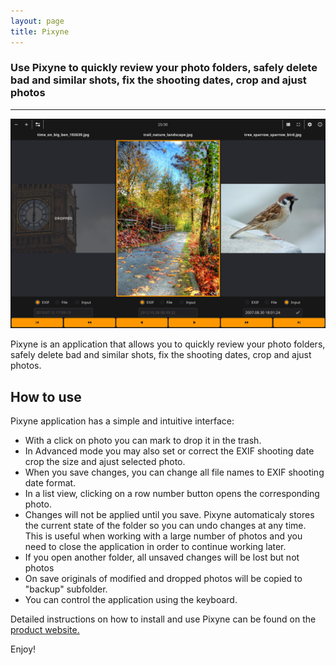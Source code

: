 ```yaml
---
layout: page
title: Pixyne
---
```


### Use Pixyne to quickly review your photo folders, safely delete bad and similar shots, fix the shooting dates, crop and ajust photos    

---
![image](pixyneapp1.png)

Pixyne is an application that allows you to quickly review your photo folders, safely delete bad and similar shots, fix the shooting dates, crop and ajust photos.

## How to use

Pixyne application has a simple and intuitive interface:   
* With a click on photo you can mark to drop it in the trash.
* In Advanced mode you may also set or correct the EXIF shooting date crop the size and ajust selected photo.
* When you save changes, you can change all file names to EXIF shooting date format.  
* In a list view, clicking on a row number button opens the corresponding photo.  
* Changes will not be applied until you save. Pixyne automaticaly stores the current state of the folder so you can undo changes at any time. This is useful when working with a large number of photos and you need to close the application in order to continue working later.   
* If you open another folder, all unsaved changes will be lost but not photos
* On save originals of modified and dropped photos will be copied to "backup" subfolder.
* You can control the application using the keyboard.   

Detailed instructions on how to install and use Pixyne can be found on the [product website.](https://vinser.github.io/pixyne/)

Enjoy!  
